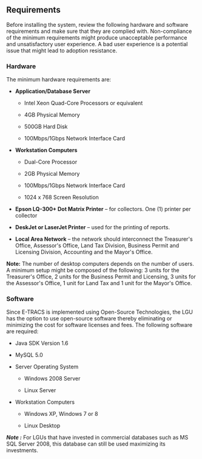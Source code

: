 ## Requirements

Before installing the system, review the following hardware and software
requirements and make sure that they are complied with. Non-compliance
of the minimum requirements might produce unacceptable performance and
unsatisfactory user experience. A bad user experience is a potential
issue that might lead to adoption resistance.

### Hardware

The minimum hardware requirements are:

-   **Application/Database Server**

    -   Intel Xeon Quad-Core Processors or equivalent

    -   4GB Physical Memory

    -   500GB Hard Disk

    -   100Mbps/1Gbps Network Interface Card

-   **Workstation Computers**

    -   Dual-Core Processor

    -   2GB Physical Memory

    -   100Mbps/1Gbps Network Interface Card

    -   1024 x 768 Screen Resolution

-   **Epson LQ-300+ Dot Matrix Printer** – for collectors. One (1)
    printer per collector

-   **DeskJet or LaserJet Printer** – used for the printing of reports.

-   **Local Area Network** – the network should interconnect the
    Treasurer's Office, Assessor's Office, Land Tax Division, Business
    Permit and Licensing Division, Accounting and the Mayor's Office.

**Note:** The number of desktop computers depends on the number of
users. A minimum setup might be composed of the following: 3 units for
the Treasurer's Office, 2 units for the Business Permit and Licensing, 3
units for the Assessor's Office, 1 unit for Land Tax and 1 unit for the
Mayor's Office.

### Software

Since E-TRACS is implemented using Open-Source Technologies, the LGU has
the option to use open-source software thereby eliminating or minimizing
the cost for software licenses and fees. The following software are
required:

-   Java SDK Version 1.6

-   MySQL 5.0

-   Server Operating System

    -   Windows 2008 Server

    -   Linux Server

-   Workstation Computers

    -   Windows XP, Windows 7 or 8

    -   Linux Desktop

***Note :*** For LGUs that have invested in commercial databases such as
MS SQL Server 2008, this database can still be used maximizing its
investments.